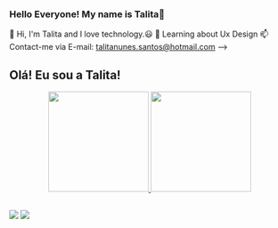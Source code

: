### Hello Everyone! My name is Talita👋

🔭 Hi, I'm Talita and I love  technology.😃
🌱 Learning about Ux Design
📫 Contact-me via E-mail: talitanunes.santos@hotmail.com
-->
## Olá! Eu sou a Talita!
<div align="center">
  <a href="https://github.com/tahnunes">
  <img height="180em" src="https://github-readme-stats.vercel.app/api?username=tahnunes&show_icons=true&theme=dracula&include_all_commits=true&count_private=true"/>
  <img height="180em" src="https://github-readme-stats.vercel.app/api/top-langs/?username=tahnunes&layout=compact&langs_count=7&theme=dracula"/>
</div>
  
  ##
 
<div> 
  <a href = "mailto:talitanunes.santos@hotmail.com"><img src="https://img.shields.io/badge/-Gmail-%23333?style=for-the-badge&logo=gmail&logoColor=white" target="_blank"></a>
  <a href="https://www.linkedin.com/in/nunes-talita/" target="_blank"><img src="https://img.shields.io/badge/-LinkedIn-%230077B5?style=for-the-badge&logo=linkedin&logoColor=white" target="_blank"></a> 
 
</div>
